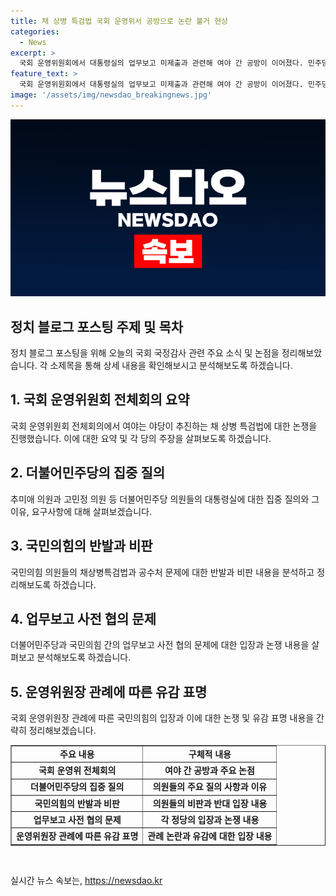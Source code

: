 ```yaml
---
title: 채 상병 특검법 국회 운영위서 공방으로 논란 불거 현상
categories:
  - News
excerpt: >
  국회 운영위원회에서 대통령실의 업무보고 미제출과 관련해 여야 간 공방이 이어졌다. 민주당은 대통령실 참모진에게 윤석열 대통령 격노설의 진실을 밝혀달라고 요구하며 의혹을 제기했다. 이에 국민의힘은 채상병특검법을 통한 수사를 주장하며 반발했다. 업무보고 사전 협의 문제와 여당 간사의 선임 문제에 대한 논쟁도 펼쳐졌다. 두 정당 간의 격돌과 발언들이 열렸고, 운영위원장을 차지한 여당으로서는 이번 일이 예외적이라는 유감을 표명했다.
feature_text: >
  국회 운영위원회에서 대통령실의 업무보고 미제출과 관련해 여야 간 공방이 이어졌다. 민주당은 대통령실 참모진에게 윤석열 대통령 격노설의 진실을 밝혀달라고 요구하며 의혹을 제기했다. 이에 국민의힘은 채상병특검법을 통한 수사를 주장하며 반발했다. 업무보고 사전 협의 문제와 여당 간사의 선임 문제에 대한 논쟁도 펼쳐졌다. 두 정당 간의 격돌과 발언들이 열렸고, 운영위원장을 차지한 여당으로서는 이번 일이 예외적이라는 유감을 표명했다.
image: '/assets/img/newsdao_breakingnews.jpg'
---
```


<p><img src="/assets/img/newsdao_breakingnews.jpg" alt="koreaapp 속보" /></p>

<h2 data-ke-size="size26">정치 블로그 포스팅 주제 및 목차</h2>

<p data-ke-size="size16">정치 블로그 포스팅을 위해 오늘의 국회 국정감사 관련 주요 소식 및 논점을 정리해보았습니다. 각 소제목을 통해 상세 내용을 확인해보시고 분석해보도록 하겠습니다.</p>

<h2 data-ke-size="size24">1. 국회 운영위원회 전체회의 요약</h2>

<p data-ke-size="size16">국회 운영위원회 전체회의에서 여야는 야당이 추진하는 채 상병 특검법에 대한 논쟁을 진행했습니다. 이에 대한 요약 및 각 당의 주장을 살펴보도록 하겠습니다.</p>

<h2 data-ke-size="size24">2. 더불어민주당의 집중 질의</h2>

<p data-ke-size="size16">추미애 의원과 고민정 의원 등 더불어민주당 의원들의 대통령실에 대한 집중 질의와 그 이유, 요구사항에 대해 살펴보겠습니다.</p>

<h2 data-ke-size="size24">3. 국민의힘의 반발과 비판</h2>

<p data-ke-size="size16">국민의힘 의원들의 채상병특검법과 공수처 문제에 대한 반발과 비판 내용을 분석하고 정리해보도록 하겠습니다.</p>

<h2 data-ke-size="size24">4. 업무보고 사전 협의 문제</h2>

<p data-ke-size="size16">더불어민주당과 국민의힘 간의 업무보고 사전 협의 문제에 대한 입장과 논쟁 내용을 살펴보고 분석해보도록 하겠습니다.</p>

<h2 data-ke-size="size24">5. 운영위원장 관례에 따른 유감 표명</h2>

<p data-ke-size="size16">국회 운영위원장 관례에 따른 국민의힘의 입장과 이에 대한 논쟁 및 유감 표명 내용을 간략히 정리해보겠습니다.</p>

<table style="width: 100%;" border="1">
<tbody>
<tr>
<td style="text-align: center; height: 17px;"><b>주요 내용</b></td>
<td style="text-align: center; height: 17px;"><b>구체적 내용</b></td>
</tr>
<tr>
<td style="text-align: center; height: 17px;"><b>국회 운영위 전체회의</b></td>
<td style="text-align: center; height: 17px;"><b>여야 간 공방과 주요 논점</b></td>
</tr>
<tr>
<td style="text-align: center; height: 17px;"><b>더불어민주당의 집중 질의</b></td>
<td style="text-align: center; height: 17px;"><b>의원들의 주요 질의 사항과 이유</b></td>
</tr>
<tr>
<td style="text-align: center; height: 17px;"><b>국민의힘의 반발과 비판</b></td>
<td style="text-align: center; height: 17px;"><b>의원들의 비판과 반대 입장 내용</b></td>
</tr>
<tr>
<td style="text-align: center; height: 17px;"><b>업무보고 사전 협의 문제</b></td>
<td style="text-align: center; height: 17px;"><b>각 정당의 입장과 논쟁 내용</b></td>
</tr>
<tr>
<td style="text-align: center; height: 17px;"><b>운영위원장 관례에 따른 유감 표명</b></td>
<td style="text-align: center; height: 17px;"><b>관례 논란과 유감에 대한 입장 내용</b></td>
</tr>
</tbody>
</table>

<p data-ke-size="size16">&nbsp;</p>
실시간 뉴스 속보는, <a href="https://newsdao.kr" rel="dofollow">https://newsdao.kr</a>


